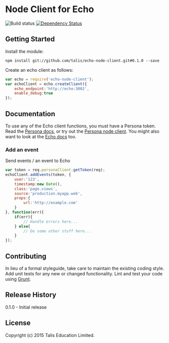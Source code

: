 Node Client for Echo
==============

![Build status](https://travis-ci.org/talis/echo-node-client.svg?branch=master)
[![Dependency Status](https://dependencyci.com/github/talis/echo-node-client/badge)](https://dependencyci.com/github/talis/echo-node-client)

## Getting Started
Install the module:

```npm install git://github.com/talis/echo-node-client.git#0.1.0 --save```

Create an echo client as follows:

```javascript
var echo = require('echo-node-client');
var echoClient = echo.createClient({
    echo_endpoint:'http://echo:3002',
    enable_debug:true
});
```

## Documentation

To use any of the Echo client functions, you must have a Persona token. Read the [Persona docs](http://docs.talispersona.apiary.io/), or try
out the [Persona node client](https://github.com/talis/persona-node-client). You might also want to look at the [Echo docs](http://docs.talisecho.apiary.io/) too.

### Add an event
Send events / an event to Echo

```javascript
var token = req.personaClient.getToken(req);
echoClient.addEvents(token, {
    user:'123',
    timestamp:new Date(),
    class:'page.views',
    source:'production.myapp.web',
    props:{
        url:'http://example.com'
    }
}, function(err){
    if(err){
        // Handle errors here...
    } else{
        // Do some other stuff here...
    }
});
```

## Contributing
In lieu of a formal styleguide, take care to maintain the existing coding style. Add unit tests for any new or changed functionality. Lint and test your code using [Grunt](http://gruntjs.com/).

## Release History

0.1.0 - Initial release

## License
Copyright (c) 2015 Talis Education Limited.
